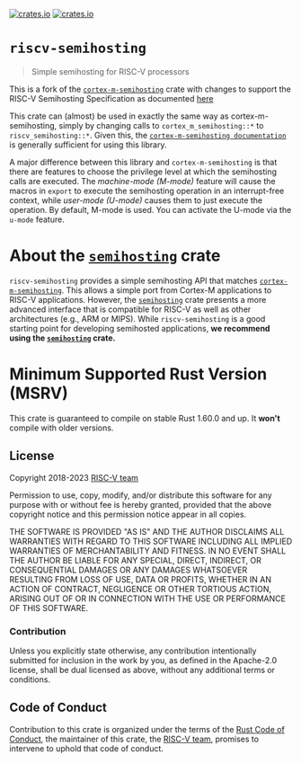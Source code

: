 [![crates.io](https://img.shields.io/crates/d/riscv-semihosting.svg)](https://crates.io/crates/riscv-semihosting)
[![crates.io](https://img.shields.io/crates/v/riscv-semihosting.svg)](https://crates.io/crates/riscv-semihosting)

# `riscv-semihosting`

> Simple semihosting for RISC-V processors

This is a fork of the
[`cortex-m-semihosting`] crate with changes
to support the RISC-V Semihosting Specification as documented
[here](https://github.com/riscv/riscv-semihosting-spec/blob/main/riscv-semihosting-spec.adoc)

This crate can (almost) be used in exactly the same way as cortex-m-semihosting,
simply by changing calls to `cortex_m_semihosting::*` to `riscv_semihosting::*`.
Given this, the
[`cortex-m-semihosting documentation`](https://docs.rs/cortex-m-semihosting) is
generally sufficient for using this library.

A major difference between this library and `cortex-m-semihosting` is that there
are features to choose the privilege level at which the semihosting
calls are executed. The *machine-mode (M-mode)* feature will cause the macros in `export`
to execute the semihosting operation in an interrupt-free context, while
*user-mode (U-mode)* causes them to just execute the operation.
By default, M-mode is used. You can activate the U-mode via the `u-mode` feature.

# About the [`semihosting`] crate

`riscv-semihosting` provides a simple semihosting API that matches [`cortex-m-semihosting`].
This allows a simple port from Cortex-M applications to RISC-V applications.
However, the [`semihosting`] crate presents a more advanced interface that is compatible
for RISC-V as well as other architectures (e.g., ARM or MIPS).
While `riscv-semihosting` is a good starting point for developing semihosted applications,
**we recommend using the [`semihosting`] crate.**


# Minimum Supported Rust Version (MSRV)

This crate is guaranteed to compile on stable Rust 1.60.0 and up. It **won't**
compile with older versions.

## License

Copyright 2018-2023 [RISC-V team][team]

Permission to use, copy, modify, and/or distribute this software for any purpose
with or without fee is hereby granted, provided that the above copyright notice
and this permission notice appear in all copies.

THE SOFTWARE IS PROVIDED "AS IS" AND THE AUTHOR DISCLAIMS ALL WARRANTIES WITH
REGARD TO THIS SOFTWARE INCLUDING ALL IMPLIED WARRANTIES OF MERCHANTABILITY AND
FITNESS. IN NO EVENT SHALL THE AUTHOR BE LIABLE FOR ANY SPECIAL, DIRECT,
INDIRECT, OR CONSEQUENTIAL DAMAGES OR ANY DAMAGES WHATSOEVER RESULTING FROM LOSS
OF USE, DATA OR PROFITS, WHETHER IN AN ACTION OF CONTRACT, NEGLIGENCE OR OTHER
TORTIOUS ACTION, ARISING OUT OF OR IN CONNECTION WITH THE USE OR PERFORMANCE OF
THIS SOFTWARE.

### Contribution

Unless you explicitly state otherwise, any contribution intentionally submitted
for inclusion in the work by you, as defined in the Apache-2.0 license, shall be
dual licensed as above, without any additional terms or conditions.

## Code of Conduct

Contribution to this crate is organized under the terms of the [Rust Code of
Conduct][CoC], the maintainer of this crate, the [RISC-V team][team], promises
to intervene to uphold that code of conduct.

[CoC]: ../CODE_OF_CONDUCT.md
[team]: https://github.com/rust-embedded/wg#the-risc-v-team
[`semihosting`]: https://crates.io/crates/semihosting
[`cortex-m-semihosting`]: https://docs.rs/cortex-m-semihosting